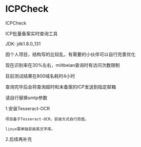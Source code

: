 # ICPCheck
ICPCheck

ICP批量备案实时查询工具


JDK: jdk1.8.0_131


因个人项目，结构写的比较乱，有需要的小伙伴可以自行完善优化

现在识别率在30%左右，miitbeian查询时有访问次数限制

目前测试结果在800域名耗时4小时


查询完毕后会将查询超时和未备案的ICP发送到指定邮箱

请自行替换smtp参数



1.安装Tesseract-OCR

    项目基于Tesseract-OCR，安装方式自行百度。
  
    linux需单独安装英文字库。



2.后续再补充
